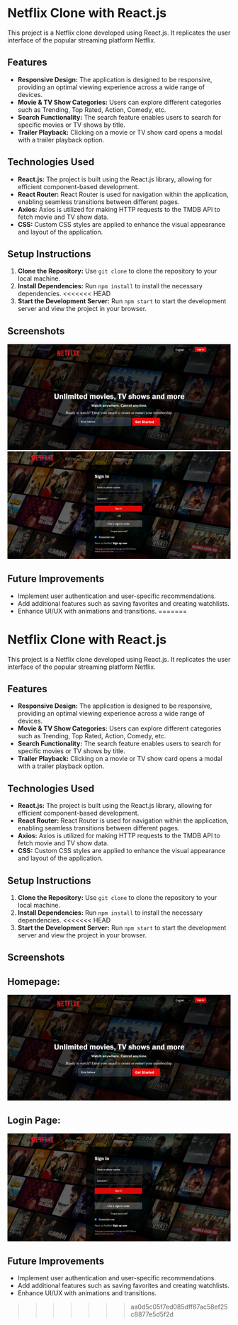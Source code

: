 
# Netflix Clone with React.js

This project is a Netflix clone developed using React.js. It replicates the user interface of the popular streaming platform Netflix.

## Features

- **Responsive Design:** The application is designed to be responsive, providing an optimal viewing experience across a wide range of devices.
- **Movie & TV Show Categories:** Users can explore different categories such as Trending, Top Rated, Action, Comedy, etc.
- **Search Functionality:** The search feature enables users to search for specific movies or TV shows by title.
- **Trailer Playback:** Clicking on a movie or TV show card opens a modal with a trailer playback option.

## Technologies Used

- **React.js:** The project is built using the React.js library, allowing for efficient component-based development.
- **React Router:** React Router is used for navigation within the application, enabling seamless transitions between different pages.
- **Axios:** Axios is utilized for making HTTP requests to the TMDB API to fetch movie and TV show data.
- **CSS:** Custom CSS styles are applied to enhance the visual appearance and layout of the application.

## Setup Instructions

1. **Clone the Repository:** Use `git clone` to clone the repository to your local machine.
2. **Install Dependencies:** Run `npm install` to install the necessary dependencies.
   <<<<<<< HEAD
3. **Start the Development Server:** Run `npm start` to start the development server and view the project in your browser.

## Screenshots

![Screenshot-1](./src/components/images/Screenshot1.png)
![Screenshot-2](./src/components/images/Screenshot2.png)

## Future Improvements

- Implement user authentication and user-specific recommendations.
- Add additional features such as saving favorites and creating watchlists.
- Enhance UI/UX with animations and transitions.
=======
# Netflix Clone with React.js

This project is a Netflix clone developed using React.js. It replicates the user interface of the popular streaming platform Netflix.

## Features

- **Responsive Design:** The application is designed to be responsive, providing an optimal viewing experience across a wide range of devices.
- **Movie & TV Show Categories:** Users can explore different categories such as Trending, Top Rated, Action, Comedy, etc.
- **Search Functionality:** The search feature enables users to search for specific movies or TV shows by title.
- **Trailer Playback:** Clicking on a movie or TV show card opens a modal with a trailer playback option.

## Technologies Used

- **React.js:** The project is built using the React.js library, allowing for efficient component-based development.
- **React Router:** React Router is used for navigation within the application, enabling seamless transitions between different pages.
- **Axios:** Axios is utilized for making HTTP requests to the TMDB API to fetch movie and TV show data.
- **CSS:** Custom CSS styles are applied to enhance the visual appearance and layout of the application.

## Setup Instructions

1. **Clone the Repository:** Use `git clone` to clone the repository to your local machine.
2. **Install Dependencies:** Run `npm install` to install the necessary dependencies.
   <<<<<<< HEAD
3. **Start the Development Server:** Run `npm start` to start the development server and view the project in your browser.

## Screenshots
## Homepage:

![Screenshot-1](./src/components/images/Screenshot1.png)

## Login Page:

![Screenshot-2](./src/components/images/Screenshot2.png)

## Future Improvements

- Implement user authentication and user-specific recommendations.
- Add additional features such as saving favorites and creating watchlists.
- Enhance UI/UX with animations and transitions.
>>>>>>> aa0d5c05f7ed085dff87ac58ef25c8877e5d5f2d
